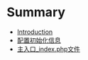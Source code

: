 # Summary

* [Introduction](README.md)
* [配置初始化信息](chapter1.md)
* [主入口\_index.php文件](zhu-ru-kou-index-php-wen-jian.md)

